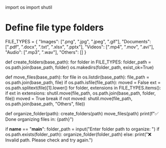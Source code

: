 import os
import shutil

# Define file type folders
FILE_TYPES = {
    "Images": [".png", ".jpg", ".jpeg", ".gif"],
    "Documents": [".pdf", ".docx", ".txt", ".xlsx", ".pptx"],
    "Videos": [".mp4", ".mov", ".avi"],
    "Audio": [".mp3", ".wav"],
    "Others": []
}

def create_folders(base_path):
    for folder in FILE_TYPES:
        folder_path = os.path.join(base_path, folder)
        os.makedirs(folder_path, exist_ok=True)

def move_files(base_path):
    for file in os.listdir(base_path):
        file_path = os.path.join(base_path, file)
        if os.path.isfile(file_path):
            moved = False
            ext = os.path.splitext(file)[1].lower()
            for folder, extensions in FILE_TYPES.items():
                if ext in extensions:
                    shutil.move(file_path, os.path.join(base_path, folder, file))
                    moved = True
                    break
            if not moved:
                shutil.move(file_path, os.path.join(base_path, "Others", file))

def organize_folder(path):
    create_folders(path)
    move_files(path)
    print(f"✅ Done organizing files in: {path}")

if __name__ == "__main__":
    folder_path = input("Enter folder path to organize: ")
    if os.path.exists(folder_path):
        organize_folder(folder_path)
    else:
        print("❌ Invalid path. Please check and try again.")
